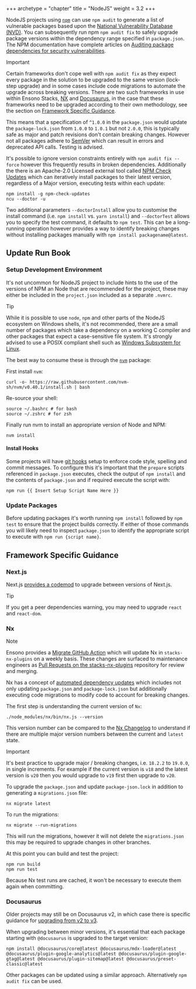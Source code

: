 +++
archetype = "chapter"
title = "NodeJS"
weight = 3.2
+++

NodeJS projects using [`npm`](https://npmjs.com/) can use `npm audit` to generate a list of vulnerable packages based upon the [National Vulnerability Database (NVD)](https://nvd.nist.gov/). You can subsequently run npm `npm audit fix` to safely upgrade package versions within the dependency range specified in `package.json`. The NPM documentation have complete articles on [Auditing package dependencies for security vulnerabilities](https://docs.npmjs.com/auditing-package-dependencies-for-security-vulnerabilities).

> [!IMPORTANT]
> Certain frameworks don't cope well with `npm audit fix` as they expect every package in the solution to be upgraded to the same version (lock-step upgrade) and in some cases include code migrations to automate the upgrade across breaking versions. There are two such frameworks in use within Ensono Stacks, [NX](https://nx.dev/) and [Docusaurus](https://docusaurus.io/), in the case that these frameworks need to be upgraded according to their own methodology, see the section on [Framework Specific Guidance](#framework-specific-guidance).

This means that a specification of `^1.0.0` in the `package.json` would update the `package-lock.json` from `1.0.0` to `1.0.1` but not `2.0.0`, this is typically safe as major and patch revisions don't contain breaking changes. However not all packages adhere to [SemVer](https://semver.org/) which can result in errors and deprecated API calls. Testing is advised.

It's possible to ignore version constraints entirely with `npm audit fix --force` however this frequently results in broken dependencies. Additionally the there is an Apache-2.0 Licensed external tool called [NPM Check Updates](https://www.npmjs.com/package/npm-check-updates) which can iteratively install packages to their latest version, regardless of a Major version, executing tests within each update:

```shell
npm install -g npm-check-updates
ncu --doctor -u
```

Two additional parameters `--doctorInstall` allow you to customise the install command (i.e. `npm install` vs. `yarn install`) and `--doctorTest` allows you to specify the test command, it defaults to `npm test`. This can be a long-running operation however provides a way to identify breaking changes without installing packages manually with `npm install packagename@latest`.

## Update Run Book

### Setup Development Environment

It's not uncommon for NodeJS project to include hints to the use of the versions of NPM an Node that are recommended for the project, these may either be included in the `project.json` included as a separate `.nvmrc`.

> [!TIP]
> While it is possible to use `node`, `npm` and other parts of the NodeJS ecosystem on Windows shells, it's not recommended, there are a small number of packages which take a dependency on a working C compiler and other packages that expect a case-sensitive file system. It's strongly advised to use a POSIX compliant shell such as [Windows Subsystem for Linux](https://learn.microsoft.com/en-us/windows/wsl/install).

The best way to consume these is through the [`nvm`](https://github.com/nvm-sh/nvm) package:

First install `nvm`:

```shell
curl -o- https://raw.githubusercontent.com/nvm-sh/nvm/v0.40.1/install.sh | bash
```

Re-source your shell:

```shell
source ~/.bashrc # for bash
source ~/.zshrc # for zsh
```

Finally run nvm to install an appropriate version of Node and NPM:

```shell
nvm install
```

#### Install Hooks

Some projects will have [git hooks](https://git-scm.com/book/en/v2/Customizing-Git-Git-Hooks) setup to enforce code style, spelling and commit messages. To configure this it's important that the `prepare` scripts referenced in `package.json` executes, check the output of `npm install` and the contents of `package.json` and if required execute the script with:

`npm run {{ Insert Setup Script Name Here }}`

### Update Packages

Before updating packages it's worth running `npm install` followed by `npm test` to ensure that the project builds correctly. If either of those commands you will likely need to inspect `package.json` to identify the appropriate script to execute with `npm run {script name}`.

## Framework Specific Guidance

### Next.js

Next.js [provides a codemod](https://nextjs.org/docs/app/guides/upgrading/version-15) to upgrade between versions of Next.js.

> [!TIP]
> If you get a peer dependencies warning, you may need to upgrade `react` and `react-dom`.

### Nx

> [!NOTE]
> Ensono provides a [Migrate GitHub Action](https://github.com/Ensono/stacks-nx-plugins/blob/main/.github/workflows/migrate.yml) which will update Nx in `stacks-nx-plugins` on a weekly basis. These changes are surfaced to maintenance engineers as [Pull Requests on the stacks-nx-plugins](https://github.com/Ensono/stacks-nx-plugins/pulls) repository for review and merging.

Nx has a concept of [automated dependency updates](https://nx.dev/features/automate-updating-dependencies) which includes not only updating `package.json` and `package-lock.json` but additionally executing code migrations to modify code to account for breaking changes.

The first step is understanding the current version of `Nx`:

```shell
./node_modules/nx/bin/nx.js --version
```

This version number can be compared to the [Nx Changelog](https://nx.dev/changelog) to understand if there are multiple major version numbers between the current and `latest` state.

> [!IMPORTANT]
> It's best practice to upgrade major / breaking changes, i.e. `18.2.2` to `19.0.0`, in single increments. For example if the current version is `v18` and the latest version is `v20` then you would upgrade to `v19` first then upgrade to `v20`.

To upgrade the `package.json` and update `package-json.lock` in addition to generating a `migrations.json` file:

```shell
nx migrate latest
```

To run the migrations:

```shell
nx migrate --run-migrations
```

This will run the migrations, however it will not delete the `migrations.json` this may be required to upgrade changes in other branches.

At this point you can build and test the project:

```shell
npm run build
npm run test
```

Because Nx test runs are cached, it won't be necessary to execute them again when committing.

### Docusaurus

Older projects may still be on Docusaurus v2, in which case there is specific guidance for [upgrading from v2 to v3](https://docusaurus.io/docs/migration/v3).

When upgrading between minor versions, it's essential that each package starting with `@docusaurus` is upgraded to the target version:

```shell
npm install @docusaurus/core@latest @docusaurus/mdx-loader@latest @docusaurus/plugin-google-analytics@latest @docusaurus/plugin-google-gtag@latest @docusaurus/plugin-sitemap@latest @docusaurus/preset-classic@latest
```

Other packages can be updated using a similar approach. Alternatively `npm audit fix` can be used.
